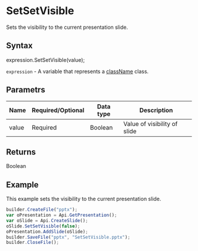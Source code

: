 # SetSetVisible

Sets the visibility to the current presentation slide.

## Syntax

expression.SetSetVisible(value);

`expression` - A variable that represents a [className](../classLink.md) class.

## Parametrs

| **Name** | **Required/Optional** | **Data type** | **Description** |
| ------------- | ------------- | ------------- | ------------- |
| value | Required | Boolean | Value of visibility of slide |

## Returns

Boolean

## Example

This example sets the visibility to the current presentation slide.

```javascript
builder.CreateFile("pptx");
var oPresentation = Api.GetPresentation();
var oSlide = Api.CreateSlide();
oSlide.SetSetVisible(false);
oPresentation.AddSlide(oSlide);
builder.SaveFile("pptx", "SetSetVisible.pptx");
builder.CloseFile();
```
